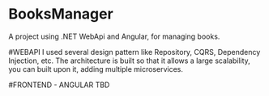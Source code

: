 # BooksManager
A project using .NET WebApi and Angular, for managing books.

#WEBAPI
I used several design pattern like Repository, CQRS, Dependency Injection, etc.
The architecture is built so that it allows a large scalability, you can built upon it, adding multiple microservices.

#FRONTEND - ANGULAR
TBD

